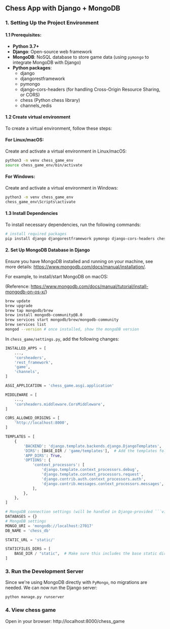 ## Chess App with Django + MongoDB

### 1. Setting Up the Project Environment
#### 1.1 Prerequisites:
* **Python 3.7+**
* **Django**: Open-source web framework
* **MongoDB**: NoSQL database to store game data (using ```pymongo``` to integrate MongoDB with Django)
* **Python packages**:
  * django
  * djangorestframework
  * pymongo
  * django-cors-headers (for handling Cross-Origin Resource Sharing, or CORS)
  * chess (Python chess library)
  * channels_redis

#### 1.2 Create virtual environment

To create a virtual environment, follow these steps:

#### For Linux/macOS:
Create and activate a virtual environment in Linux/macOS:
```bash
python3 -m venv chess_game_env
source chess_game_env/bin/activate
```

#### For Windows:
Create and activate a virtual environment in Windows:
```bash
python3 -m venv chess_game_env
chess_game_env\Scripts\activate
```

#### 1.3 Install Dependencies

To install necessary dependencies, run the following commands:
```bash
# install required packages
pip install django djangorestframework pymongo django-cors-headers chess channels_redis
```

#### 2. Set Up MongoDB Database in Django

Ensure you have MongoDB installed and running on your machine, see more details: https://www.mongodb.com/docs/manual/installation/.

For example, to install/start MongoDB on macOS:

(Reference: https://www.mongodb.com/docs/manual/tutorial/install-mongodb-on-os-x/)
```bash
brew update
brew upgrade
brew tap mongodb/brew
brew install mongodb-community@8.0
brew services start mongodb/brew/mongodb-community
brew services list
mongod --version # once installed, show the mongoDB version
```

In ```chess_game/settings.py```, add the following changes:

```python
INSTALLED_APPS = [
    ...,
    'corsheaders',
    'rest_framework',
    'game',
    'channels',
]

ASGI_APPLICATION = 'chess_game.asgi.application'

MIDDLEWARE = [
    ...,
    'corsheaders.middleware.CorsMiddleware',
]

CORS_ALLOWED_ORIGINS = [
    'http://localhost:8000',
]

TEMPLATES = [
    {
        'BACKEND': 'django.template.backends.django.DjangoTemplates',
        'DIRS': [BASE_DIR / 'game/templates'],  # Add the templates folder of your app
        'APP_DIRS': True,
        'OPTIONS': {
            'context_processors': [
                'django.template.context_processors.debug',
                'django.template.context_processors.request',
                'django.contrib.auth.context_processors.auth',
                'django.contrib.messages.context_processors.messages',
            ],
        },
    },
]

# MongoDB connection settings (will be handled in Django-provided ```views.py``` with PyMongo)
DATABASES = {}
# MongoDB settings
MONGO_URI = 'mongodb://localhost:27017'
DB_NAME = 'chess_db'

STATIC_URL = 'static/'

STATICFILES_DIRS = [
    BASE_DIR / "static",  # Make sure this includes the base static directory
]
```


### 3. Run the Development Server
Since we're using MongoDB directly with ```PyMongo```, no migrations are needed. We can now run the Django server:

```bash
python manage.py runserver
```

### 4. View chess game
Open in your browser: http://localhost:8000/chess_game
